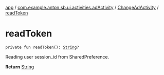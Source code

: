 [app](../../index.md) / [com.example.anton.sb.ui.activities.adActivity](../index.md) / [ChangeAdActivity](index.md) / [readToken](./read-token.md)

# readToken

`private fun readToken(): `[`String`](https://kotlinlang.org/api/latest/jvm/stdlib/kotlin/-string/index.html)`?`

Reading user  session_id from SharedPreference.

**Return**
[String](https://kotlinlang.org/api/latest/jvm/stdlib/kotlin/-string/index.html)

